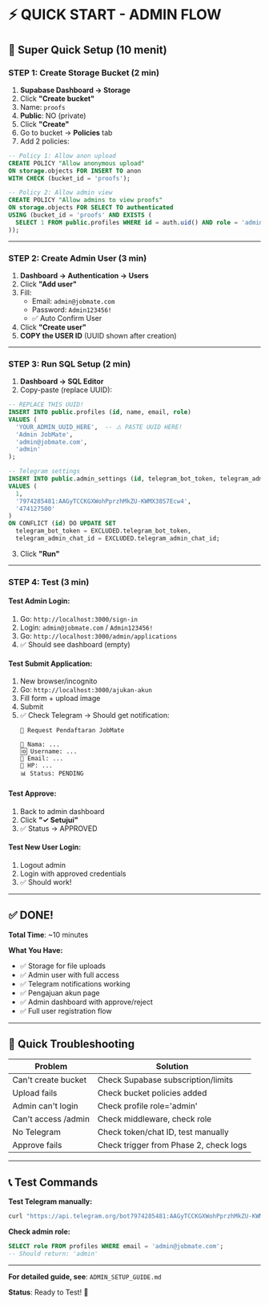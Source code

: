# ⚡ QUICK START - ADMIN FLOW

## 🎯 Super Quick Setup (10 menit)

### **STEP 1: Create Storage Bucket (2 min)**

1. **Supabase Dashboard → Storage**
2. Click **"Create bucket"**
3. Name: `proofs`
4. **Public**: NO (private)
5. Click **"Create"**
6. Go to bucket → **Policies** tab
7. Add 2 policies:

```sql
-- Policy 1: Allow anon upload
CREATE POLICY "Allow anonymous upload"
ON storage.objects FOR INSERT TO anon
WITH CHECK (bucket_id = 'proofs');

-- Policy 2: Allow admin view
CREATE POLICY "Allow admins to view proofs"
ON storage.objects FOR SELECT TO authenticated
USING (bucket_id = 'proofs' AND EXISTS (
  SELECT 1 FROM public.profiles WHERE id = auth.uid() AND role = 'admin'
));
```

---

### **STEP 2: Create Admin User (3 min)**

1. **Dashboard → Authentication → Users**
2. Click **"Add user"**
3. Fill:
   - Email: `admin@jobmate.com`
   - Password: `Admin123456!`
   - ✅ Auto Confirm User
4. Click **"Create user"**
5. **COPY the USER ID** (UUID shown after creation)

---

### **STEP 3: Run SQL Setup (2 min)**

1. **Dashboard → SQL Editor**
2. Copy-paste (replace UUID):

```sql
-- REPLACE THIS UUID!
INSERT INTO public.profiles (id, name, email, role)
VALUES (
  'YOUR_ADMIN_UUID_HERE',  -- ⚠️ PASTE UUID HERE!
  'Admin JobMate',
  'admin@jobmate.com',
  'admin'
);

-- Telegram settings
INSERT INTO public.admin_settings (id, telegram_bot_token, telegram_admin_chat_id)
VALUES (
  1,
  '7974285481:AAGyTCCKGXWohPprzhMkZU-KWMX38S7Ecw4',
  '474127500'
)
ON CONFLICT (id) DO UPDATE SET
  telegram_bot_token = EXCLUDED.telegram_bot_token,
  telegram_admin_chat_id = EXCLUDED.telegram_admin_chat_id;
```

3. Click **"Run"**

---

### **STEP 4: Test (3 min)**

#### Test Admin Login:
1. Go: `http://localhost:3000/sign-in`
2. Login: `admin@jobmate.com` / `Admin123456!`
3. Go: `http://localhost:3000/admin/applications`
4. ✅ Should see dashboard (empty)

#### Test Submit Application:
1. New browser/incognito
2. Go: `http://localhost:3000/ajukan-akun`
3. Fill form + upload image
4. Submit
5. ✅ Check Telegram → Should get notification:
   ```
   🔔 Request Pendaftaran JobMate
   
   👤 Nama: ...
   🆔 Username: ...
   📧 Email: ...
   📱 HP: ...
   📊 Status: PENDING
   ```

#### Test Approve:
1. Back to admin dashboard
2. Click **"✓ Setujui"**
3. ✅ Status → APPROVED

#### Test New User Login:
1. Logout admin
2. Login with approved credentials
3. ✅ Should work!

---

## ✅ DONE!

**Total Time**: ~10 minutes

**What You Have:**
- ✅ Storage for file uploads
- ✅ Admin user with full access
- ✅ Telegram notifications working
- ✅ Pengajuan akun page
- ✅ Admin dashboard with approve/reject
- ✅ Full user registration flow

---

## 🐛 Quick Troubleshooting

| Problem | Solution |
|---------|----------|
| Can't create bucket | Check Supabase subscription/limits |
| Upload fails | Check bucket policies added |
| Admin can't login | Check profile role='admin' |
| Can't access /admin | Check middleware, check role |
| No Telegram | Check token/chat ID, test manually |
| Approve fails | Check trigger from Phase 2, check logs |

---

## 📞 Test Commands

**Test Telegram manually:**
```bash
curl "https://api.telegram.org/bot7974285481:AAGyTCCKGXWohPprzhMkZU-KWMX38S7Ecw4/sendMessage?chat_id=474127500&text=Test"
```

**Check admin role:**
```sql
SELECT role FROM profiles WHERE email = 'admin@jobmate.com';
-- Should return: 'admin'
```

---

**For detailed guide, see**: `ADMIN_SETUP_GUIDE.md`

**Status**: Ready to Test! 🚀
